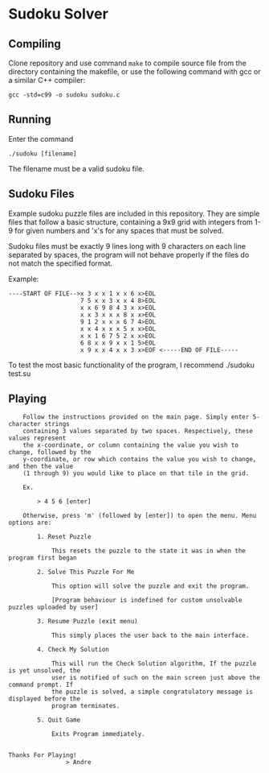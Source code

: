 
# Sudoku Solver

## Compiling

Clone repository and use command `make` to compile source file from the directory containing the makefile, or use the following command with gcc or a similar C++ compiler:

`gcc -std=c99 -o sudoku sudoku.c`

## Running

Enter the command 

`./sudoku [filename]` 

The filename must be a valid sudoku file.

## Sudoku Files

Example sudoku puzzle files are included in this repository. They are simple files that follow a basic structure, containing a 9x9 grid with integers from 1-9 for given numbers and 'x's for any spaces that must be solved.

Sudoku files must be exactly 9 lines long with 9 characters on each line separated by spaces, the program will not behave properly if the files do not match the specified format.

Example:

    ----START OF FILE-->x 3 x x 1 x x 6 x>EOL
                        7 5 x x 3 x x 4 8>EOL
                        x x 6 9 8 4 3 x x>EOL
                        x x 3 x x x 8 x x>EOL
                        9 1 2 x x x 6 7 4>EOL
                        x x 4 x x x 5 x x>EOL
                        x x 1 6 7 5 2 x x>EOL
                        6 8 x x 9 x x 1 5>EOL
                        x 9 x x 4 x x 3 x>EOF <-----END OF FILE-----

To test the most basic functionality of the program, I recommend ./sudoku test.su

## Playing

        Follow the instructions provided on the main page. Simply enter 5-character strings
        containing 3 values separated by two spaces. Respectively, these values represent
        the x-coordinate, or column containing the value you wish to change, followed by the
        y-coordinate, or row which contains the value you wish to change, and then the value
        (1 through 9) you would like to place on that tile in the grid.

        Ex.

            > 4 5 6 [enter]

        Otherwise, press 'm' (followed by [enter]) to open the menu. Menu options are:

            1. Reset Puzzle
                
                This resets the puzzle to the state it was in when the program first began

            2. Solve This Puzzle For Me

                This option will solve the puzzle and exit the program.

                [Program behaviour is indefined for custom unsolvable puzzles uploaded by user]

            3. Resume Puzzle (exit menu)

                This simply places the user back to the main interface.

            4. Check My Solution

                This will run the Check Solution algorithm, If the puzzle is yet unsolved, the
                user is notified of such on the main screen just above the command prompt. If
                the puzzle is solved, a simple congratulatory message is displayed before the 
                program terminates.

            5. Quit Game

                Exits Program immediately.


    Thanks For Playing!
                    > Andre


